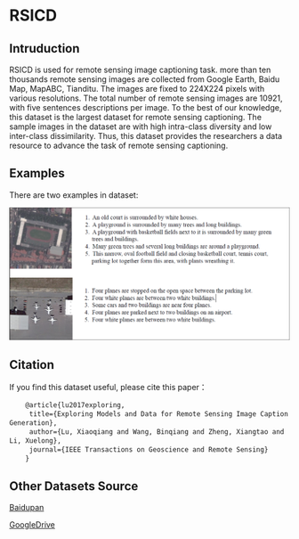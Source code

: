 # RSICD

## Intruduction

RSICD is used for remote sensing image captioning task. more than ten thousands remote sensing images are collected from Google Earth, Baidu Map, MapABC, Tianditu. The images are fixed to 224X224 pixels with various resolutions. The total number of remote sensing images are 10921, with five sentences descriptions per image. To the best of our knowledge, this dataset is the largest dataset for remote sensing captioning. The sample images in the dataset are with high intra-class diversity and low inter-class dissimilarity. Thus, this dataset provides the researchers a data resource to advance the task of remote sensing captioning.

## Examples

There are two examples in dataset:

  ![](./example.PNG)

## Citation

If you find this dataset useful, please cite this paper：

		@article{lu2017exploring,
 		 title={Exploring Models and Data for Remote Sensing Image Caption Generation},
 		 author={Lu, Xiaoqiang and Wang, Binqiang and Zheng, Xiangtao and Li, Xuelong},
 		 journal={IEEE Transactions on Geoscience and Remote Sensing}
		}
## Other Datasets Source

[Baidupan](http://pan.baidu.com/s/1bp71tE3)

[GoogleDrive](https://drive.google.com/open?id=0B1jt7lJDEXy3aE90cG9YSl9ScUk)
